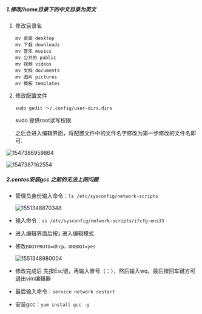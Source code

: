 ##### 1.修改/home目录下的中文目录为英文

1. 修改目录名

   ```
   mv 桌面 desktop
   mv 下载 downloads
   mv 音乐 musics
   mv 公共的 public
   mv 视频 videos
   mv 文档 documents
   mv 图片 pictures
   mv 模板 templates
   ```

2. 修改配置文件

   ```
   sudo gedit ～/.config/user-dirs.dirs
   ```

   sudo 提供root读写权限.

   之后会进入编辑界面，将配置文件中的文件名字修改为第一步修改的文件名即可.

![1547386959864](assets/%5CUsers%5CASUS%5CAppData%5CRoaming%5CTypora%5Ctypora-user-images%5C1547386959864.png)

![1547387162554](assets/%5CUsers%5CASUS%5CAppData%5CRoaming%5CTypora%5Ctypora-user-images%5C1547387162554.png)

##### 2.centos安装gcc 之前的无法上网问题

* 管理员身份输入命令：`ls /etc/sysconfig/network-scripts`

  ![1551348870348](assets/%5CUsers%5CASUS%5CAppData%5CRoaming%5CTypora%5Ctypora-user-images%5C1551348870348.png)

* 输入命令：`vi /etc/sysconfig/network-scripts/ifcfg-ens33`

* 进入编辑界面后按`i` 进入编辑模式

* 修改`BOOTPROTO=dhcp，ONBOOT=yes`

  ![1551348980004](assets/%5CUsers%5CASUS%5CAppData%5CRoaming%5CTypora%5Ctypora-user-images%5C1551348980004.png)

* 修改完成后 先按Esc键，再输入冒号（：），然后输入wq，最后按回车键方可退出vim编辑器
* 最后输入命令：`service network restart`
* 安装gcc：`yum install gcc -y`

